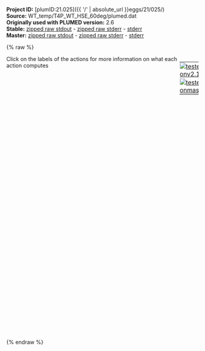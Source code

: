 **Project ID:** [plumID:21.025]({{ '/' | absolute_url }}eggs/21/025/)  
**Source:** WT_temp/T4P_WT_HSE_60deg/plumed.dat  
**Originally used with PLUMED version:** 2.6  
**Stable:** [zipped raw stdout](plumed.dat.plumed.stdout.txt.zip) - [zipped raw stderr](plumed.dat.plumed.stderr.txt.zip) - [stderr](plumed.dat.plumed.stderr)  
**Master:** [zipped raw stdout](plumed.dat.plumed_master.stdout.txt.zip) - [zipped raw stderr](plumed.dat.plumed_master.stderr.txt.zip) - [stderr](plumed.dat.plumed_master.stderr)  

{% raw %}
<div style="width: 100%; float:left">
<div style="width: 90%; float:left" id="value_details_data/WT_temp/T4P_WT_HSE_60deg/plumed.dat"> Click on the labels of the actions for more information on what each action computes </div>
<div style="width: 10%; float:left"><table><tr><td style="padding:1px"><a href="plumed.dat.plumed.stderr"><img src="https://img.shields.io/badge/v2.10-passing-green.svg" alt="tested onv2.10" /></a></td></tr><tr><td style="padding:1px"><a href="plumed.dat.plumed_master.stderr"><img src="https://img.shields.io/badge/master-passing-green.svg" alt="tested onmaster" /></a></td></tr></table></div></div>
<pre style="width=97%;">
<b name="data/WT_temp/T4P_WT_HSE_60deg/plumed.datd0" onclick='showPath("data/WT_temp/T4P_WT_HSE_60deg/plumed.dat","data/WT_temp/T4P_WT_HSE_60deg/plumed.datd0","data/WT_temp/T4P_WT_HSE_60deg/plumed.datd0","black")'>d0</b><span style="display:none;" id="data/WT_temp/T4P_WT_HSE_60deg/plumed.datd0">The DISTANCE action with label <b>d0</b> calculates the following quantities:<table  align="center" frame="void" width="95%" cellpadding="5%"><tr><td width="5%"><b> Quantity </b>  </td><td width="5%"><b> Type </b>  </td><td><b> Description </b> </td></tr><tr><td width="5%">d0</td><td width="5%"><font color="black">scalar</font></td><td>the DISTANCE between this pair of atoms</td></tr></table></span>: <span class="plumedtooltip" style="color:green">DISTANCE<span class="right">Calculate the distance between a pair of atoms. <a href="https://www.plumed.org/doc-master/user-doc/html/_d_i_s_t_a_n_c_e.html" style="color:green">More details</a><i></i></span></span> <span class="plumedtooltip">ATOMS<span class="right">the pair of atom that we are calculating the distance between<i></i></span></span>=727,2885
<b name="data/WT_temp/T4P_WT_HSE_60deg/plumed.datd1" onclick='showPath("data/WT_temp/T4P_WT_HSE_60deg/plumed.dat","data/WT_temp/T4P_WT_HSE_60deg/plumed.datd1","data/WT_temp/T4P_WT_HSE_60deg/plumed.datd1","black")'>d1</b><span style="display:none;" id="data/WT_temp/T4P_WT_HSE_60deg/plumed.datd1">The DISTANCE action with label <b>d1</b> calculates the following quantities:<table  align="center" frame="void" width="95%" cellpadding="5%"><tr><td width="5%"><b> Quantity </b>  </td><td width="5%"><b> Type </b>  </td><td><b> Description </b> </td></tr><tr><td width="5%">d1</td><td width="5%"><font color="black">scalar</font></td><td>the DISTANCE between this pair of atoms</td></tr></table></span>: <span class="plumedtooltip" style="color:green">DISTANCE<span class="right">Calculate the distance between a pair of atoms. <a href="https://www.plumed.org/doc-master/user-doc/html/_d_i_s_t_a_n_c_e.html" style="color:green">More details</a><i></i></span></span> <span class="plumedtooltip">ATOMS<span class="right">the pair of atom that we are calculating the distance between<i></i></span></span>=2791,4949
<b name="data/WT_temp/T4P_WT_HSE_60deg/plumed.datd2" onclick='showPath("data/WT_temp/T4P_WT_HSE_60deg/plumed.dat","data/WT_temp/T4P_WT_HSE_60deg/plumed.datd2","data/WT_temp/T4P_WT_HSE_60deg/plumed.datd2","black")'>d2</b><span style="display:none;" id="data/WT_temp/T4P_WT_HSE_60deg/plumed.datd2">The DISTANCE action with label <b>d2</b> calculates the following quantities:<table  align="center" frame="void" width="95%" cellpadding="5%"><tr><td width="5%"><b> Quantity </b>  </td><td width="5%"><b> Type </b>  </td><td><b> Description </b> </td></tr><tr><td width="5%">d2</td><td width="5%"><font color="black">scalar</font></td><td>the DISTANCE between this pair of atoms</td></tr></table></span>: <span class="plumedtooltip" style="color:green">DISTANCE<span class="right">Calculate the distance between a pair of atoms. <a href="https://www.plumed.org/doc-master/user-doc/html/_d_i_s_t_a_n_c_e.html" style="color:green">More details</a><i></i></span></span> <span class="plumedtooltip">ATOMS<span class="right">the pair of atom that we are calculating the distance between<i></i></span></span>=4855,7013
<b name="data/WT_temp/T4P_WT_HSE_60deg/plumed.datd3" onclick='showPath("data/WT_temp/T4P_WT_HSE_60deg/plumed.dat","data/WT_temp/T4P_WT_HSE_60deg/plumed.datd3","data/WT_temp/T4P_WT_HSE_60deg/plumed.datd3","black")'>d3</b><span style="display:none;" id="data/WT_temp/T4P_WT_HSE_60deg/plumed.datd3">The DISTANCE action with label <b>d3</b> calculates the following quantities:<table  align="center" frame="void" width="95%" cellpadding="5%"><tr><td width="5%"><b> Quantity </b>  </td><td width="5%"><b> Type </b>  </td><td><b> Description </b> </td></tr><tr><td width="5%">d3</td><td width="5%"><font color="black">scalar</font></td><td>the DISTANCE between this pair of atoms</td></tr></table></span>: <span class="plumedtooltip" style="color:green">DISTANCE<span class="right">Calculate the distance between a pair of atoms. <a href="https://www.plumed.org/doc-master/user-doc/html/_d_i_s_t_a_n_c_e.html" style="color:green">More details</a><i></i></span></span> <span class="plumedtooltip">ATOMS<span class="right">the pair of atom that we are calculating the distance between<i></i></span></span>=6974,478

<b name="data/WT_temp/T4P_WT_HSE_60deg/plumed.datuw" onclick='showPath("data/WT_temp/T4P_WT_HSE_60deg/plumed.dat","data/WT_temp/T4P_WT_HSE_60deg/plumed.datuw","data/WT_temp/T4P_WT_HSE_60deg/plumed.datuw","black")'>uw</b><span style="display:none;" id="data/WT_temp/T4P_WT_HSE_60deg/plumed.datuw">The UPPER_WALLS action with label <b>uw</b> calculates the following quantities:<table  align="center" frame="void" width="95%" cellpadding="5%"><tr><td width="5%"><b> Quantity </b>  </td><td width="5%"><b> Type </b>  </td><td><b> Description </b> </td></tr><tr><td width="5%">uw.bias</td><td width="5%"><font color="black">scalar</font></td><td>the instantaneous value of the bias potential</td></tr><tr><td width="5%">uw.force2</td><td width="5%"><font color="black">scalar</font></td><td>the instantaneous value of the squared force due to this bias potential</td></tr></table></span>: <span class="plumedtooltip" style="color:green">UPPER_WALLS<span class="right">Defines a wall for the value of one or more collective variables, <a href="https://www.plumed.org/doc-master/user-doc/html/_u_p_p_e_r__w_a_l_l_s.html" style="color:green">More details</a><i></i></span></span> <span class="plumedtooltip">ARG<span class="right">the arguments on which the bias is acting<i></i></span></span>=<b name="data/WT_temp/T4P_WT_HSE_60deg/plumed.datd0">d0</b>,<b name="data/WT_temp/T4P_WT_HSE_60deg/plumed.datd1">d1</b>,<b name="data/WT_temp/T4P_WT_HSE_60deg/plumed.datd2">d2</b>,<b name="data/WT_temp/T4P_WT_HSE_60deg/plumed.datd3">d3</b> <span class="plumedtooltip">KAPPA<span class="right">the force constant for the wall<i></i></span></span>=1000.0,1000.0,1000.0,1000.0 <span class="plumedtooltip">AT<span class="right">the positions of the wall<i></i></span></span>=2.5,2.6,2.5,2.0
<b name="data/WT_temp/T4P_WT_HSE_60deg/plumed.datlw" onclick='showPath("data/WT_temp/T4P_WT_HSE_60deg/plumed.dat","data/WT_temp/T4P_WT_HSE_60deg/plumed.datlw","data/WT_temp/T4P_WT_HSE_60deg/plumed.datlw","black")'>lw</b><span style="display:none;" id="data/WT_temp/T4P_WT_HSE_60deg/plumed.datlw">The LOWER_WALLS action with label <b>lw</b> calculates the following quantities:<table  align="center" frame="void" width="95%" cellpadding="5%"><tr><td width="5%"><b> Quantity </b>  </td><td width="5%"><b> Type </b>  </td><td><b> Description </b> </td></tr><tr><td width="5%">lw.bias</td><td width="5%"><font color="black">scalar</font></td><td>the instantaneous value of the bias potential</td></tr><tr><td width="5%">lw.force2</td><td width="5%"><font color="black">scalar</font></td><td>the instantaneous value of the squared force due to this bias potential</td></tr></table></span>: <span class="plumedtooltip" style="color:green">LOWER_WALLS<span class="right">Defines a wall for the value of one or more collective variables, <a href="https://www.plumed.org/doc-master/user-doc/html/_l_o_w_e_r__w_a_l_l_s.html" style="color:green">More details</a><i></i></span></span> <span class="plumedtooltip">ARG<span class="right">the arguments on which the bias is acting<i></i></span></span>=<b name="data/WT_temp/T4P_WT_HSE_60deg/plumed.datd0">d0</b>,<b name="data/WT_temp/T4P_WT_HSE_60deg/plumed.datd1">d1</b>,<b name="data/WT_temp/T4P_WT_HSE_60deg/plumed.datd2">d2</b>,<b name="data/WT_temp/T4P_WT_HSE_60deg/plumed.datd3">d3</b> <span class="plumedtooltip">KAPPA<span class="right">the force constant for the wall<i></i></span></span>=1000.0,1000.0,1000.0,1000.0 <span class="plumedtooltip">AT<span class="right">the positions of the wall<i></i></span></span>=1.0,1.1,1.0,0.5

<span class="plumedtooltip" style="color:green">PRINT<span class="right">Print quantities to a file. <a href="https://www.plumed.org/doc-master/user-doc/html/_p_r_i_n_t.html" style="color:green">More details</a><i></i></span></span> <span class="plumedtooltip">FILE<span class="right">the name of the file on which to output these quantities<i></i></span></span>=COLVAR <span class="plumedtooltip">ARG<span class="right">the labels of the values that you would like to print to the file<i></i></span></span>=<b name="data/WT_temp/T4P_WT_HSE_60deg/plumed.datd0">d0</b>,<b name="data/WT_temp/T4P_WT_HSE_60deg/plumed.datd1">d1</b>,<b name="data/WT_temp/T4P_WT_HSE_60deg/plumed.datd2">d2</b>,<b name="data/WT_temp/T4P_WT_HSE_60deg/plumed.datd3">d3</b>,<b name="data/WT_temp/T4P_WT_HSE_60deg/plumed.datuw">uw.bias</b>,<b name="data/WT_temp/T4P_WT_HSE_60deg/plumed.datlw">lw.bias</b> <span class="plumedtooltip">STRIDE<span class="right"> the frequency with which the quantities of interest should be output<i></i></span></span>=50000
</pre>
{% endraw %}
